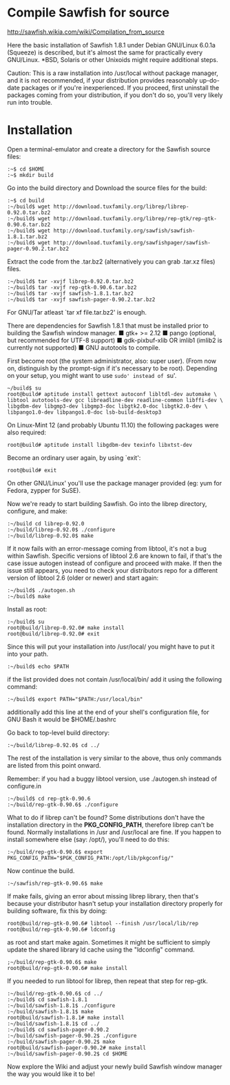 Compile Sawfish for source
========

<http://sawfish.wikia.com/wiki/Compilation_from_source>

Here the basic installation of Sawfish 1.8.1 under Debian GNU/Linux 6.0.1a (Squeeze) is described, but it's almost the same for practically every GNU/Linux. *BSD, Solaris or other Unixoids might require additional steps.
 
Caution: This is a raw installation into /usr/local without package manager, and it is not recommended, if your distribution provides reasonably up-do-date packages or if you're inexperienced. If you proceed, first uninstall the packages coming from your distribution, if you don't do so, you'll very likely run into trouble.
 
# Installation
 
Open a terminal-emulator and create a directory for the Sawfish source files: 

    :~$ cd $HOME
    :~$ mkdir build
 
Go into the build directory and Download the source files for the build: 

    :~$ cd build
    :~/build$ wget http://download.tuxfamily.org/librep/librep-0.92.0.tar.bz2
    :~/build$ wget http://download.tuxfamily.org/librep/rep-gtk/rep-gtk-0.90.6.tar.bz2
    :~/build$ wget http://download.tuxfamily.org/sawfish/sawfish-1.8.1.tar.bz2
    :~/build$ wget http://download.tuxfamily.org/sawfishpager/sawfish-pager-0.90.2.tar.bz2
 
Extract the code from the .tar.bz2 (alternatively you can grab .tar.xz files) files.

    :~/build$ tar -xvjf librep-0.92.0.tar.bz2
    :~/build$ tar -xvjf rep-gtk-0.90.6.tar.bz2
    :~/build$ tar -xvjf sawfish-1.8.1.tar.bz2
    :~/build$ tar -xvjf sawfish-pager-0.90.2.tar.bz2
 
For GNU/Tar atleast `tar xf file.tar.bz2' is enough. 

There are dependencies for Sawfish 1.8.1 that must be installed prior to building the Sawfish window manager.
■ gtk+ >= 2.12 
■ pango (optional, but recommended for UTF-8 support) 
■ gdk-pixbuf-xlib OR imlib1 (imlib2 is currently not supported) 
■ GNU autotools to compile. 

First become root (the system administrator, also: super user). (From now on, distinguish by the prompt-sign if it's necessary to be root). Depending on your setup, you might want to use `sudo' instead of `su'.

    ~/build$ su
    root@build# aptitude install gettext autoconf libltdl-dev automake \
    libtool autotools-dev gcc libreadline-dev readline-common libffi-dev \
    libgdbm-dev libgmp3-dev libgmp3-doc libgtk2.0-doc libgtk2.0-dev \
    libpango1.0-dev libpango1.0-doc lsb-build-desktop3
 
On Linux-Mint 12 (and probably Ubuntu 11.10) the following packages were also required:

    root@build# aptitude install libgdbm-dev texinfo libxtst-dev
 
Become an ordinary user again, by using `exit': 

    root@build# exit
 
On other GNU/Linux' you'll use the package manager provided (eg: yum for Fedora, zypper for SuSE).
 
Now we're ready to start building Sawfish. Go into the librep directory, configure, and make:

    :~/build cd librep-0.92.0
    :~/build/librep-0.92.0$ ./configure
    :~/build/librep-0.92.0$ make
 
If it now fails with an error-message coming from libtool, it's not a bug within Sawfish. Specific versions of libtool 2.6 are known to fail, if that's the case issue autogen instead of configure and proceed with make. If then the issue still appears, you need to check your distributors repo for a different version of libtool 2.6 (older or newer) and start again:

    :~/build$ ./autogen.sh
    :~/build$ make
 
Install as root: 

    :~/build$ su
    root@build/librep-0.92.0# make install
    root@build/librep-0.92.0# exit
 
Since this will put your installation into /usr/local/ you might have to put it into your path.

    :~/build$ echo $PATH
 
if the list provided does not contain /usr/local/bin/ add it using the following command:

    :~/build$ export PATH="$PATH:/usr/local/bin"
 
additionally add this line at the end of your shell's configuration file, for GNU Bash it would be $HOME/.bashrc
 
Go back to top-level build directory: 

    :~/build/librep-0.92.0$ cd ../
 
The rest of the installation is very similar to the above, thus only commands are listed from this point onward.
 
Remember: if you had a buggy libtool version, use ./autogen.sh instead of configure.in

    :~/build$ cd rep-gtk-0.90.6
    :~/build/rep-gtk-0.90.6$ ./configure
 
What to do if librep can't be found? Some distributions don't have the
installation directory in the **PKG_CONFIG_PATH**, therefore librep can't be
found. Normally installations in /usr and /usr/local are fine. If you happen to
install somewhere else (say: /opt/), you'll need to do this:

    :~/build/rep-gtk-0.90.6$ export PKG_CONFIG_PATH="$PGK_CONFIG_PATH:/opt/lib/pkgconfig/"
 
Now continue the build. 

    :~/sawfish/rep-gtk-0.90.6$ make
 
If make fails, giving an error about missing librep library, then that's because your distributor hasn't setup your installation directory properly for building software, fix this by doing:

    root@build/rep-gtk-0.90.6# libtool --finish /usr/local/lib/rep
    root@build/rep-gtk-0.90.6# ldconfig
 
as root and start make again. Sometimes it might be sufficient to simply update the shared library ld cache using the "ldconfig" command.

    ;~/build/rep-gtk-0.90.6$ make
    root@build/rep-gtk-0.90.6# make install
 
If you needed to run libtool for librep, then repeat that step for rep-gtk. 

    :~/build/rep-gtk-0.90.6$ cd ../
    :~/build$ cd sawfish-1.8.1
    :~/build/sawfish-1.8.1$ ./configure
    :~/build/sawfish-1.8.1$ make
    root@build/sawfish-1.8.1# make install
    :~/build/sawfish-1.8.1$ cd ../
    :~/build$ cd sawfish-pager-0.90.2
    :~/build/sawfish-pager-0.90.2$ ./configure
    :~/build/sawfish-pager-0.90.2$ make
    root@build/sawfish-pager-0.90.2# make install
    :~/build/sawfish-pager-0.90.2$ cd $HOME
 
Now explore the Wiki and adjust your newly build Sawfish window manager the way you would like it to be!
 
